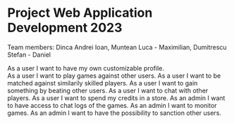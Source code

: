 # Project Web Application Development 2023

Team members: Dinca Andrei Ioan, Muntean Luca - Maximilian, Dumitrescu Stefan - Daniel

As a user I want to have my own customizable profile. <br />
As a user I want to play games against other users.
As a user I want to be matched against similarily skilled players.
As a user I want to gain something by beating other users.
As a user I want to chat with other players.
As a user I want to spend my credits in a store.
As an admin I want to have access to chat logs of the games.
As an admin I want to monitor games.
As an admin I want to have the possibility to sanction other users.




